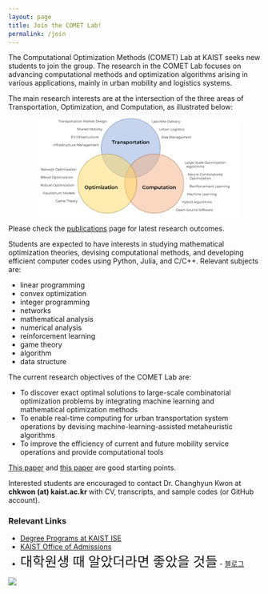 ```yaml
---
layout: page
title: Join the COMET Lab!
permalink: /join
---
```


The Computational Optimization Methods (COMET) Lab at KAIST seeks new students to join the group. The research in the COMET Lab focuses on advancing computational methods and optimization algorithms arising in various applications, mainly in urban mobility and logistics systems. 

The main research interests are at the intersection of the three areas of Transportation, Optimization, and Computation, as illustrated below:

<figure>
	<center>
	<img src="/images/diagram.jpg" width="95%" align="center" hspace="20" alt="Changhyun Kwon 2021" style="max-width: 100%;"/>
	</center>
</figure>

Please check the [publications](/publications) page for latest research outcomes.

Students are expected to have interests in studying mathematical optimization theories, devising computational methods, and developing efficient computer codes using Python, Julia, and C/C++.
Relevant subjects are:
- linear programming
- convex optimization
- integer programming
- networks
- mathematical analysis
- numerical analysis
- reinforcement learning
- game theory
- algorithm
- data structure

The current research objectives of the COMET Lab are:
- To discover exact optimal solutions to large-scale combinatorial optimization problems by integrating machine learning and mathematical optimization methods
- To enable real-time computing for urban transportation system operations by devising machine-learning-assisted metaheuristic algorithms 
- To improve the efficiency of current and future mobility service operations and provide computational tools

[This paper](https://arxiv.org/abs/2306.17283) and [this paper](https://arxiv.org/abs/2112.12545) are good starting points.

Interested students are encouraged to contact Dr. Changhyun Kwon at **chkwon (at) kaist.ac.kr** with CV, transcripts, and sample codes (or GitHub account).

<link rel="preconnect" href="https://fonts.googleapis.com">
<link rel="preconnect" href="https://fonts.gstatic.com" crossorigin>
<link href="https://fonts.googleapis.com/css2?family=Do+Hyeon&family=Prompt:wght@100&display=swap" rel="stylesheet">

### Relevant Links
- [Degree Programs at KAIST ISE](http://ise.kaist.ac.kr/0401)
- [KAIST Office of Admissions](https://admission.kaist.ac.kr)
- <span style="font-family: 'Do Hyeon'; font-size: 20pt;">대학원생 때 알았더라면 좋았을 것들</span> - <a href="https://gradschoolstory.chkwon.net" target="_blank">블로그</a>

<a href="https://book.naver.com/bookdb/review.nhn?bid=14820673" target="blank"><img src="https://image.yes24.com/goods/72231788/XL" width="150"></a>

<br><br>